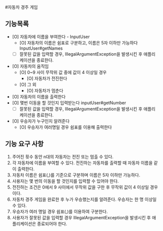#자동차 경주 게임

## 기능목록
- [O] 자동차에 이름을 부여한다 - InputUser
  - [O] 자동차의 이름은 쉼표로 구분하고, 이름은 5자 이하만 가능하다 InputUser#getNames
  - [ ] 잘못된 값을 입력할 경우, IllegalArgumentException을 발생시킨 후 애플리케이션을 종료한다.
- [O] 자동차의 움직임
  - [O] 0~9 사이 무작위 값 중에 값이 4 이상일 경우
    - [O] 자동차가 전진한다
  - [O] 그 외
    - [O] 자동차가 멈춘다
- [O] 자동차의 이름을 출력한다
- [O] 몇번 이동을 할 것인지 입력받는다 inputUser#getNumber
  - [ ] 잘못된 값을 입력할 경우, IllegalArgumentException을 발생시킨 후 애플리케이션을 종료한다.
- [O] 우승자가 누구인지 알려준다
  - [O] 우승자가 여러명일 경우 쉼표를 이용해 출력한다





## 기능  요구 사항
1. 주어진 횟수 동안 n대의 자동차는 전진 또는 멈출 수 있다.
2. 각 자동차에 이름을 부여할 수 있다. 전진하는 자동차를 출력할 때 자동차 이름을 같이 출력한다.
3. 자동차 이름은 쉼표(,)를 기준으로 구분하며 이름은 5자 이하만 가능하다.
4. 사용자는 몇 번의 이동을 할 것인지를 입력할 수 있어야 한다.
5. 전진하는 조건은 0에서 9 사이에서 무작위 값을 구한 후 무작위 값이 4 이상일 경우이다.
6. 자동차 경주 게임을 완료한 후 누가 우승했는지를 알려준다. 우승자는 한 명 이상일 수 있다.
7. 우승자가 여러 명일 경우 쉼표(,)를 이용하여 구분한다.
8. 사용자가 잘못된 값을 입력할 경우 IllegalArgumentException을 발생시킨 후 애플리케이션은 종료되어야 한다.